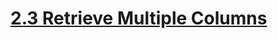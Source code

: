 # [2.3 Retrieve Multiple Columns](https://learning.oreilly.com/videos/learning-sql/9780134193700/9780134193700-LSQL_02_03/)
